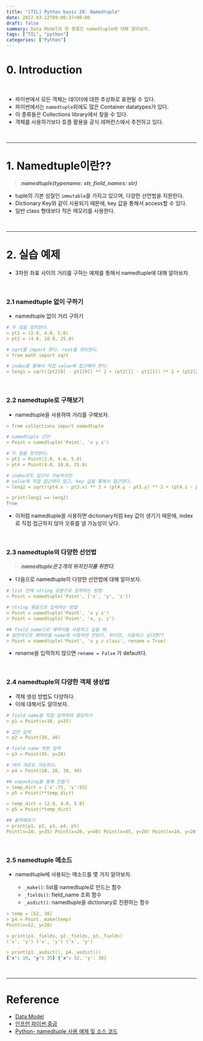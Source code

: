 ```yaml
---
title: "[TIL] Python basic 28: Namedtuple"
date: 2022-03-22T09:00:37+09:00
draft: false
summary: Data Model의 한 종류인 namedtuple에 대해 알아보자.
tags: ["TIL", "python"]
categories: ["Python"]
---
```


# 0. Introduction

&nbsp;

- 파이썬에서 모든 객체는 데이터에 대한 추상화로 표현될 수 있다.
- 파이썬에서는 `namedtuple`외에도 많은 Container datatypes가 있다.
- 이 종류들은 Collections library에서 찾을 수 있다.
- 객체를 사용하기보다 튜플 활용을 공식 레퍼런스에서 추천하고 있다.

&nbsp;

---

# 1. Namedtuple이란??

> **_namedtuple(typename: str, field_names: str)_**

- tuple의 기본 성질인 `immutable`을 가지고 있으며, 다양한 선언법을 지원한다.
- Dictionary Key와 같이 사용되기 때문에, key 값을 통해서 access할 수 있다.
- 일반 class 형태보다 적은 메모리를 사용한다.

&nbsp;

---

# 2. 실습 예제

- 3차원 좌표 사이의 거리를 구하는 예제를 통해서 namedtuple에 대해 알아보자.

&nbsp;

### 2.1 namedtuple 없이 구하기

- namedtuple 없이 거리 구하기

```yml
# 두 점을 정의한다.
> pt1 = (2.0, 4.0, 5,0)
> pt2 = (4.0, 10.0, 25.0)

# sqrt를 import 한다. root를 의미한다.
> from math import sqrt

# index를 통해서 직접 value에 접근해야 한다.
> leng1 = sqrt((pt2[0] - pt1[0]) ** 2 + (pt2[1] - pt1[1]) ** 2 + (pt2[2] - pt1[2]) ** 2 )
```

&nbsp;

### 2.2 namedtuple로 구해보기

- namedtuple을 사용하여 거리를 구해보자.

```yml
> from collections import namedtuple

# namedtuple 선언
> Point = namedtuple('Point', 'x y z')

# 두 점을 정의한다.
> pt3 = Point(2.0, 4.0, 5.0)
> pt4 = Point(4.0, 10.0, 25.0)

# index로도 접근이 가능하지만
# value에 직접 접근하지 않고, key 값을 통해서 접근한다.
> leng2 = sqrt((pt4.x - pt3.x) ** 2 + (pt4.y - pt3.y) ** 2 + (pt4.z - pt3.z) ** 2)

> print(leng1 == leng2)
True
```

- 이처럼 namedtuple을 사용하면 dictionary처럼 key 값이 생기기 때문에, index로 직접 접근하지 않아 오류를 낼 가능성이 낮다.

&nbsp;

### 2.3 namedtuple의 다양한 선언법

> **_namedtuple은 2개의 위치인자를 취한다._**

- 다음으로 namedtuple의 다양한 선언법에 대해 알아보자.

```yml
# list 안에 string 성분으로 입력하는 방법
> Point = namedtuple('Point', ['x', 'y', 'z'])

# string 묶음으로 입력하는 방법
> Point = namedtuple('Point', 'x y z')
> Point = namedtuple('Point', 'x, y, z')

## field_name으로 예약어를 사용하고 싶을 때
# 일반적으로 예약어를 name에 사용하면 안된다. 하지만, 사용하고 싶다면??
> Point = namedtuple('Point', 'x y z class', rename = True)
```

- rename을 입력하지 않으면 `rename = False` 가 default다.

&nbsp;

### 2.4 namedtuple의 다양한 객체 생성법

- 객체 생성 방법도 다양하다.
- 이에 대해서도 알아보자.

```yml
# field name을 직접 입력하여 할당하기
> p1 = Point(x=10, y=35)

# 값만 입력
> p2 = Point(20, 40)

# field name 부분 입력
> p3 = Point(45, y=20)

# 여러 개로도 가능하다.
> p4 = Point(10, 20, 30, 40)

## unpacking을 통해 만들기
> temp_dict = {'x':75, 'y':55}
> p5 = Point(**temp_dict)

> temp_dict = (2.0, 4.0, 5.0)
> p5 = Point(*temp_dict)

## 출력해보기
> print(p1, p2, p3, p4, p5)
Point(x=10, y=35) Point(x=20, y=40) Point(x=45, y=20) Point(x=10, y=20, _2=30, _3=40) Point(x=75, y=55)
```

&nbsp;

### 2.5 namedtuple 메소드

- namedtuple에 사용되는 메소드를 몇 가지 알아보자.

  - `_make()`: list를 namedtuple로 만드는 함수
  - `_fields()`: field_name 조회 함수
  - `_asdict()`: namedtuple을 dictionary로 전환하는 함수

```yml
> temp = [52, 38]
> p4 = Point._make(temp)
Point(x=52, y=38)

> print(p1._fields, p2._fields, p3._fields)
('x', 'y') ('x', 'y') ('x', 'y')

> print(p1._asdict(), p4._asdict())
{'x': 10, 'y': 35} {'x': 52, 'y': 38}
```

&nbsp;

---

# Reference

- [Data Model](https://docs.python.org/3/reference/datamodel.html#special-method-names)
- [인프런 파이썬 중급](https://www.inflearn.com/course/%ED%94%84%EB%A1%9C%EA%B7%B8%EB%9E%98%EB%B0%8D-%ED%8C%8C%EC%9D%B4%EC%8D%AC-%EC%A4%91%EA%B8%89-%EC%9D%B8%ED%94%84%EB%9F%B0-%EC%98%A4%EB%A6%AC%EC%A7%80%EB%84%90)
- [Python- namedtuple 사용 예제 및 소스 코드](https://niceman.tistory.com/197?category=940952)
